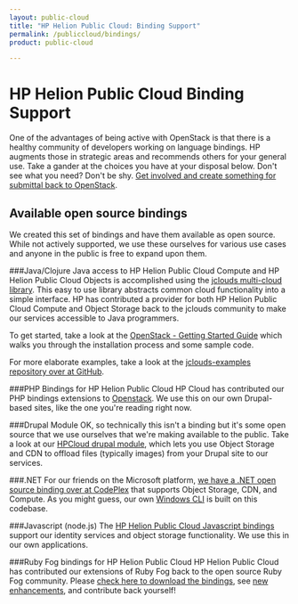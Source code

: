 ```yaml
---
layout: public-cloud
title: "HP Helion Public Cloud: Binding Support"
permalink: /publiccloud/bindings/
product: public-cloud

---
```

<!--PUBLISHED-->
# HP Helion Public Cloud Binding Support

One of the advantages of being active with OpenStack is that there is a healthy community of developers working on language bindings.  HP augments those in strategic areas and recommends others for your general use.  Take a gander at the choices you have at your disposal below.  Don't see what you need?  Don't be shy. [Get involved and create something for submittal back to OpenStack](http://openstack.org/community).

## Available open source bindings
We created this set of bindings and have them available as open source.  While not actively supported, we use these ourselves for various use cases and anyone in the public is free to expand upon them.

###Java/Clojure
Java access to HP Helion Public Cloud Compute and HP Helion Public Cloud Objects is accomplished using the [jclouds multi-cloud library](https://jclouds.apache.org).  This easy to use library abstracts common cloud functionality into a simple interface.  HP has contributed a provider for both HP Helion Public Cloud Compute and Object Storage back to the jclouds community to make our services accessible to Java programmers.

To get started, take a look at the [OpenStack - Getting Started Guide](http://jclouds.apache.org/guides/openstack) which walks you through the installation process and some sample code.

For more elaborate examples, take a look at the [jclouds-examples repository over at GitHub](https://github.com/jclouds/jclouds-examples).

###PHP Bindings for HP Helion Public Cloud
HP Cloud has contributed our PHP bindings extensions to [Openstack](http://hpcloud.github.com/HPCloud-PHP). We use this on our own Drupal-based sites, like the one you're reading right now.

###Drupal Module
OK, so technically this isn't a binding but it's some open source that we use ourselves that we're making available to the public.  Take a look at our [HPCloud drupal module](http://drupal.org/project/hpcloud), which lets you use Object Storage and CDN to offload files (typically images) from your Drupal site to our services.

###.NET
For our friends on the Microsoft platform, [we have a .NET open source binding over at CodePlex](http://hpcloud.codeplex.com/) that supports Object Storage, CDN, and Compute.  As you might guess, our own [Windows CLI](/publiccloud/cli/windows/) is built on this codebase.

###Javascript (node.js)
The [HP Helion Public Cloud Javascript bindings](http://hpcloud.github.io/hpcloud-js/) support our identity services and object storage functionality. We use this in our own applications.

###Ruby Fog bindings for HP Helion Public Cloud
HP Helion Public Cloud has contributed our extensions of Ruby Fog back to the open source Ruby Fog community. Please [check here to download the bindings](http://rubygems.org/gems/fog), see [new enhancements](https://github.com/fog/fog/blob/master/lib/fog/hp/README.md), and contribute back yourself!
